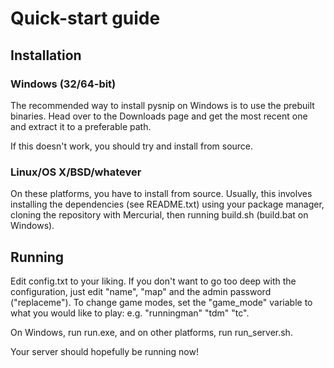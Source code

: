 # Quick-start guide #

## Installation ##
### Windows (32/64-bit) ###

The recommended way to install pysnip on Windows is to use
the prebuilt binaries. Head over to the Downloads page and get the
most recent one and extract it to a preferable path.

If this doesn't work, you should try and install from source.

### Linux/OS X/BSD/whatever ###

On these platforms, you have to install from source. Usually, this
involves installing the dependencies (see README.txt) using your
package manager, cloning the repository with Mercurial, then running build.sh (build.bat on Windows).

## Running ##
Edit config.txt to your liking. If you don't want to go too deep with
the configuration, just edit "name", "map" and the admin password
("replaceme"). To change game modes, set the "game\_mode" variable to what you would like to play: e.g. "runningman" "tdm" "tc".

On Windows, run run.exe, and on other platforms, run run\_server.sh.

Your server should hopefully be running now!